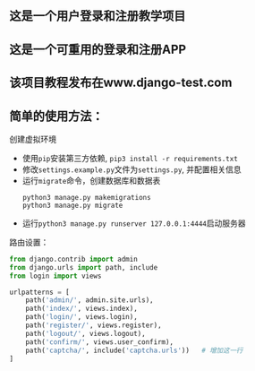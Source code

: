 ## 这是一个用户登录和注册教学项目
## 这是一个可重用的登录和注册APP
## 该项目教程发布在www.django-test.com

## 简单的使用方法：


创建虚拟环境
- 使用`pip`安装第三方依赖, `pip3 install -r requirements.txt`
- 修改`settings.example.py`文件为`settings.py`, 并配置相关信息
- 运行`migrate`命令，创建数据库和数据表       
  ```shell
  python3 manage.py makemigrations
  python3 manage.py migrate
  ```
- 运行`python3 manage.py runserver 127.0.0.1:4444`启动服务器


路由设置：

```python
from django.contrib import admin
from django.urls import path, include
from login import views

urlpatterns = [
    path('admin/', admin.site.urls),
    path('index/', views.index),
    path('login/', views.login),
    path('register/', views.register),
    path('logout/', views.logout),
    path('confirm/', views.user_confirm),
    path('captcha/', include('captcha.urls'))   # 增加这一行
]   
```